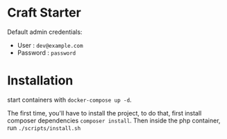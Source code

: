 # Craft Starter

Default admin credentials:

- User : `dev@example.com`
- Password : `password`

# Installation

start containers with `docker-compose up -d`.

The first time, you'll have to install the project, to do that, first install composer dependencies `composer install`.
Then inside the php container, run `./scripts/install.sh`

